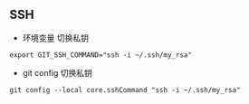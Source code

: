 ## SSH
- 环境变量 切换私钥
```
export GIT_SSH_COMMAND="ssh -i ~/.ssh/my_rsa"
```

- git config 切换私钥
```
git config --local core.sshCommand "ssh -i ~/.ssh/my_rsa"
```
